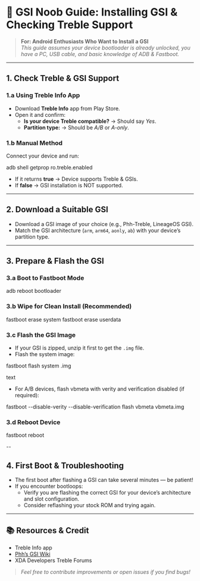# 🚀 GSI Noob Guide: Installing GSI & Checking Treble Support 

> **For: Android Enthusiasts Who Want to Install a GSI**  
> _This guide assumes your device bootloader is already unlocked, you have a PC, USB cable, and basic knowledge of ADB & Fastboot._

---

## 1. Check Treble & GSI Support

### 1.a Using Treble Info App  
- Download **Treble Info** app from Play Store.  
- Open it and confirm:  
  - **Is your device Treble compatible?** → Should say _Yes_.  
  - **Partition type:** → Should be _A/B_ or _A-only_.

### 1.b Manual Method  
Connect your device and run:

adb shell getprop ro.treble.enabled

- If it returns **true** → Device supports Treble & GSIs.  
- If **false** → GSI installation is NOT supported.

---

## 2. Download a Suitable GSI

- Download a GSI image of your choice (e.g., Phh-Treble, LineageOS GSI).  
- Match the GSI architecture (`arm`, `arm64`, `aonly`, `ab`) with your device’s partition type.

---

## 3.  Prepare & Flash the GSI

### 3.a Boot to Fastboot Mode

adb reboot bootloader


### 3.b Wipe for Clean Install (Recommended)

fastboot erase system
fastboot erase userdata


### 3.c Flash the GSI Image

- If your GSI is zipped, unzip it first to get the `.img` file.  
- Flash the system image:

fastboot flash system <gsi-image-name>.img

text

- For A/B devices, flash vbmeta with verity and verification disabled (if required):

fastboot --disable-verity --disable-verification flash vbmeta vbmeta.img


### 3.d Reboot Device

fastboot reboot

--

## 4.  First Boot & Troubleshooting

- The first boot after flashing a GSI can take several minutes — be patient!  
- If you encounter bootloops:  
  - Verify you are flashing the correct GSI for your device’s architecture and slot configuration.  
  - Consider reflashing your stock ROM and trying again.

---

## 📚 Resources & Credit

- Treble Info app  
- [Phh’s GSI Wiki](https://github.com/phhusson/treble_experimentations/wiki)  
- XDA Developers Treble Forums  

> _Feel free to contribute improvements or open issues if you find bugs!_
